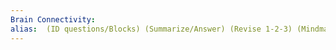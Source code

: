```yaml
---
Brain Connectivity: 
alias:  (ID questions/Blocks) (Summarize/Answer) (Revise 1-2-3) (Mindmap) 
---
```

